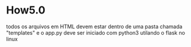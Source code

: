 # How5.0
todos os arquivos em HTML devem estar dentro de uma pasta chamada "templates" e o app.py deve ser iniciado com python3 utilando o flask no linux 
